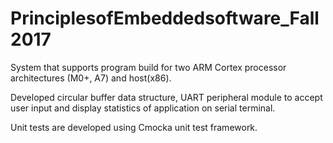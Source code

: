 # PrinciplesofEmbeddedsoftware_Fall2017

System that supports program build for two ARM Cortex processor architectures (M0+, A7) and host(x86).

Developed circular buffer data structure, UART peripheral module to accept user input and 
display statistics of application on serial terminal. 

Unit tests are developed using Cmocka unit test framework.
